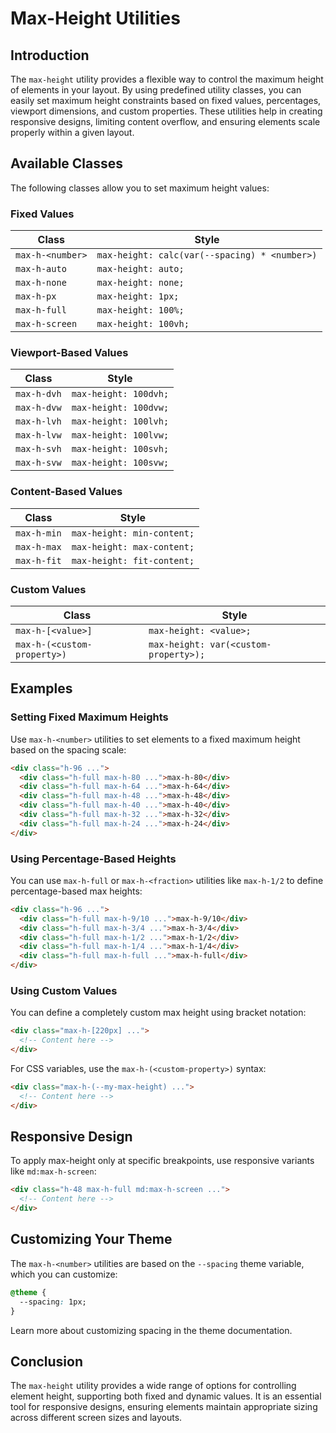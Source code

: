 # Max-Height Utilities

## Introduction
The `max-height` utility provides a flexible way to control the maximum height of elements in your layout. By using predefined utility classes, you can easily set maximum height constraints based on fixed values, percentages, viewport dimensions, and custom properties. These utilities help in creating responsive designs, limiting content overflow, and ensuring elements scale properly within a given layout.

## Available Classes
The following classes allow you to set maximum height values:

### Fixed Values
| Class          | Style                                      |
|---------------|-------------------------------------------|
| `max-h-<number>` | `max-height: calc(var(--spacing) * <number>)` |
| `max-h-auto`  | `max-height: auto;`                      |
| `max-h-none`  | `max-height: none;`                      |
| `max-h-px`    | `max-height: 1px;`                       |
| `max-h-full`  | `max-height: 100%;`                      |
| `max-h-screen`| `max-height: 100vh;`                     |

### Viewport-Based Values
| Class          | Style                                      |
|---------------|-------------------------------------------|
| `max-h-dvh`   | `max-height: 100dvh;`                     |
| `max-h-dvw`   | `max-height: 100dvw;`                     |
| `max-h-lvh`   | `max-height: 100lvh;`                     |
| `max-h-lvw`   | `max-height: 100lvw;`                     |
| `max-h-svh`   | `max-height: 100svh;`                     |
| `max-h-svw`   | `max-height: 100svw;`                     |

### Content-Based Values
| Class          | Style                                      |
|---------------|-------------------------------------------|
| `max-h-min`   | `max-height: min-content;`               |
| `max-h-max`   | `max-height: max-content;`               |
| `max-h-fit`   | `max-height: fit-content;`               |

### Custom Values
| Class                 | Style                                  |
|-----------------------|---------------------------------------|
| `max-h-[<value>]`     | `max-height: <value>;`               |
| `max-h-(<custom-property>)` | `max-height: var(<custom-property>);` |

## Examples

### Setting Fixed Maximum Heights
Use `max-h-<number>` utilities to set elements to a fixed maximum height based on the spacing scale:
```html
<div class="h-96 ...">
  <div class="h-full max-h-80 ...">max-h-80</div>
  <div class="h-full max-h-64 ...">max-h-64</div>
  <div class="h-full max-h-48 ...">max-h-48</div>
  <div class="h-full max-h-40 ...">max-h-40</div>
  <div class="h-full max-h-32 ...">max-h-32</div>
  <div class="h-full max-h-24 ...">max-h-24</div>
</div>
```

### Using Percentage-Based Heights
You can use `max-h-full` or `max-h-<fraction>` utilities like `max-h-1/2` to define percentage-based max heights:
```html
<div class="h-96 ...">
  <div class="h-full max-h-9/10 ...">max-h-9/10</div>
  <div class="h-full max-h-3/4 ...">max-h-3/4</div>
  <div class="h-full max-h-1/2 ...">max-h-1/2</div>
  <div class="h-full max-h-1/4 ...">max-h-1/4</div>
  <div class="h-full max-h-full ...">max-h-full</div>
</div>
```

### Using Custom Values
You can define a completely custom max height using bracket notation:
```html
<div class="max-h-[220px] ...">
  <!-- Content here -->
</div>
```
For CSS variables, use the `max-h-(<custom-property>)` syntax:
```html
<div class="max-h-(--my-max-height) ...">
  <!-- Content here -->
</div>
```

## Responsive Design
To apply max-height only at specific breakpoints, use responsive variants like `md:max-h-screen`:
```html
<div class="h-48 max-h-full md:max-h-screen ...">
  <!-- Content here -->
</div>
```

## Customizing Your Theme
The `max-h-<number>` utilities are based on the `--spacing` theme variable, which you can customize:
```css
@theme {
  --spacing: 1px;
}
```
Learn more about customizing spacing in the theme documentation.

## Conclusion
The `max-height` utility provides a wide range of options for controlling element height, supporting both fixed and dynamic values. It is an essential tool for responsive designs, ensuring elements maintain appropriate sizing across different screen sizes and layouts.

